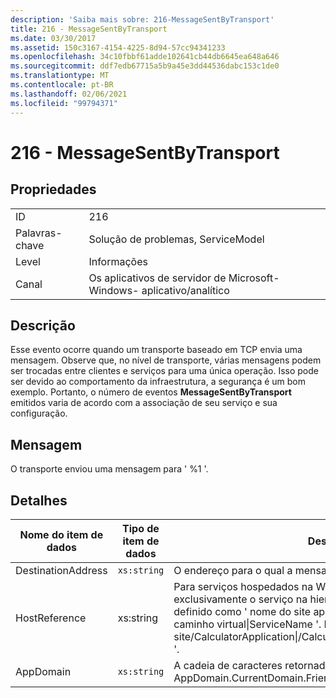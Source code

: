 ```yaml
---
description: 'Saiba mais sobre: 216-MessageSentByTransport'
title: 216 - MessageSentByTransport
ms.date: 03/30/2017
ms.assetid: 150c3167-4154-4225-8d94-57cc94341233
ms.openlocfilehash: 34c10fbbf61adde102641cb44db6645ea648a646
ms.sourcegitcommit: ddf7edb67715a5b9a45e3dd44536dabc153c1de0
ms.translationtype: MT
ms.contentlocale: pt-BR
ms.lasthandoff: 02/06/2021
ms.locfileid: "99794371"
---
```

# <a name="216---messagesentbytransport"></a>216 - MessageSentByTransport

## <a name="properties"></a>Propriedades  
  
|||  
|-|-|  
|ID|216|  
|Palavras-chave|Solução de problemas, ServiceModel|  
|Level|Informações|  
|Canal|Os aplicativos de servidor de Microsoft-Windows- aplicativo/analítico|  
  
## <a name="description"></a>Descrição  

 Esse evento ocorre quando um transporte baseado em TCP envia uma mensagem. Observe que, no nível de transporte, várias mensagens podem ser trocadas entre clientes e serviços para uma única operação. Isso pode ser devido ao comportamento da infraestrutura, a segurança é um bom exemplo. Portanto, o número de eventos **MessageSentByTransport** emitidos varia de acordo com a associação de seu serviço e sua configuração.  
  
## <a name="message"></a>Mensagem  

 O transporte enviou uma mensagem para ' %1 '.  
  
## <a name="details"></a>Detalhes  
  
|Nome do item de dados|Tipo de item de dados|Descrição|  
|--------------------|--------------------|-----------------|  
|DestinationAddress|`xs:string`|O endereço para o qual a mensagem de solicitação foi enviada.|  
|HostReference|xs:string|Para serviços hospedados na Web, esse campo identifica exclusivamente o serviço na hierarquia da Web. Seu formato é definido como ' nome do site aplicativo caminho virtual&#124;serviço caminho virtual&#124;ServiceName '. Exemplo: ' Default Web site/CalculatorApplication&#124;/CalculatorService.svc&#124;CalculatorService '.|  
|AppDomain|`xs:string`|A cadeia de caracteres retornada por AppDomain.CurrentDomain.FriendlyName.|
